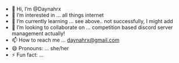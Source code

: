 - 👋 Hi, I’m @Daynahrx
- 👀 I’m interested in ... all things internet
- 🌱 I’m currently learning ... see above.. not successfully, I might add
- 💞️ I’m looking to collaborate on ... competition based discord server management actually!
- 📫 How to reach me ... daynahrx@gmail.com
- 😄 Pronouns: ... she/her
- ⚡ Fun fact: ...

<!---
Daynahrx/Daynahrx is a ✨ special ✨ repository because its `README.md` (this file) appears on your GitHub profile.
You can click the Preview link to take a look at your changes.
--->
